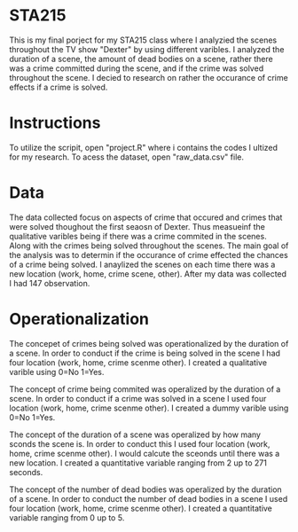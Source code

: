 # STA215
This is my final porject for my STA215 class where I analyzied the scenes throughout the TV show "Dexter" by using different varibles. I analyzed the duration of a scene, the amount of dead bodies on a scene, rather there was a crime committed during the scene, and if the crime was solved throughout the scene. I decied to research on rather the occurance of crime effects if a crime is solved. 
# Instructions 
To utilize the scripit, open "project.R" where i contains the codes I ultized for my research. To acess the dataset, open "raw_data.csv" file. 
# Data 
The data collected focus on aspects of crime that occured and crimes that were solved thoughout the first seaosn of Dexter. Thus measueinf the qualitative varibles being if there was a crime commited in the scenes. Along with the crimes being solved throughout the scenes. The main goal of the analysis was to determin if the occurance of crime effected the chances of a crime being solved. I anaylized the scenes on each time there was a new location (work, home, crime scene, other). After my data was collected I had 147 observation. 
# Operationalization
The concepet of crimes being solved was operationalized by the duration of a scene. In order to conduct if the crime is being solved in the scene I had four location (work, home, crime scenme other). I created a qualitative varible using 0=No 1=Yes. 

The concept of crime being commited was operalized by the duration of a scene. In order to conduct if a crime was solved in a scene I used four location (work, home, crime scenme other). I created a dummy varible using 0=No 1=Yes. 

The concept of the duration of a scene was operalized by how many sconds the scene is. In order to conduct this I used four location (work, home, crime scenme other). I would calcute the sceonds until there was a new location. I created a quantitative variable ranging from 2 up to 271 seconds. 

The concept of the number of dead bodies was operalized by the duration of a scene. In order to conduct the number of dead bodies in a scene I used four location (work, home, crime scenme other). I created a quantitative variable ranging from 0 up to 5.  
